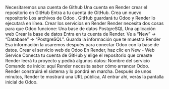 Necesitaremos una cuenta de Github 
Una cuenta en Render 
crear el repositorio en GitHub
Entra a tu cuenta de GitHub.
Crea un nuevo repositorio Los archivos de Odoo .
GitHub guardará tu Odoo y Render lo ejecutará en línea.
Crear los servicios en Render
Render necesita dos cosas para que Odoo funcione:
Una base de datos PostgreSQL 
Una aplicación web 
Crear la base de datos
Entra en tu cuenta de Render.
Ve a “New” → “Database” → “PostgreSQL”.
Guarda la información que te muestra Render
Esa información la usaremos después para conectar Odoo con la base de datos.
Crear el servicio web de Odoo
En Render, haz clic en New - Web Service
Conecta tu cuenta de GitHub y elige el repositorio que creaste 
Render leerá tu proyecto y pedirá algunos datos:
Nombre del servicio 
Comando de inicio: aquí Render necesita saber cómo arrancar Odoo.
 Render construirá el sistema y lo pondrá en marcha.
Después de unos minutos, Render te mostrará una URL pública, Al entrar ahí, verás la pantalla inicial de Odoo.
